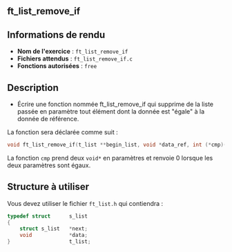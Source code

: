 ## ft_list_remove_if
## Informations de rendu
- **Nom de l'exercice** : `ft_list_remove_if`
- **Fichiers attendus** : `ft_list_remove_if.c`
- **Fonctions autorisées** : `free`

## Description
 - Écrire une fonction nommée ft_list_remove_if qui supprime de la liste passée en paramètre tout élément dont la donnée est "égale" à la donnée de référence.

La fonction sera déclarée comme suit :
```c
void ft_list_remove_if(t_list **begin_list, void *data_ref, int (*cmp)());
```
La fonction `cmp` prend deux `void*` en paramètres et renvoie 0 lorsque les deux paramètres sont égaux.
## Structure à utiliser
Vous devez utiliser le fichier `ft_list.h` qui contiendra :
```c
typedef struct      s_list
{
    struct s_list   *next;
    void            *data;
}                   t_list;
```